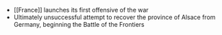 
- [[France]] launches its first offensive of the war
- Ultimately unsuccessful attempt to recover the province of Alsace from Germany, beginning the Battle of the Frontiers